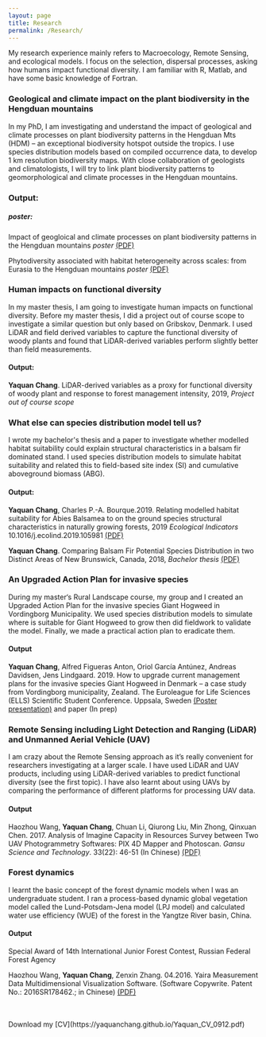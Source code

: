 ```yaml
---
layout: page
title: Research 
permalink: /Research/
---
```

My research experience mainly refers to Macroecology, Remote Sensing, and ecological models. I focus on the selection, dispersal processes, asking how humans impact functional diversity. I am familiar with R, Matlab, and have some basic knowledge of Fortran.

### Geological and climate impact on the plant biodiversity in the Hengduan mountains
In my PhD, I am investigating and understand the impact of geological and climate processes on plant biodiversity patterns in the Hengduan Mts (HDM) – an exceptional biodiversity hotspot outside the tropics. I use species distribution models based on compiled occurrence data, to develop 1 km resolution biodiversity maps. With close collaboration of geologists and climatologists, I will try to link plant biodiversity patterns to geomorphological and climate processes in the Hengduan mountains.

### Output:
##### poster:
Impact of geogloical and climate processes on plant biodiversity patterns in the Hengduan mountains _poster_ [(PDF)](https://yaquanchang.github.io/poster_sdm.pdf)

Phytodiversity associated with habitat heterogeneity across scales: from Eurasia to the Hengduan mountains  _poster_ [(PDF)](https://yaquanchang.github.io/poster_heterogeneity.pdf)

### Human impacts on functional diversity
In my master thesis, I am going to investigate human impacts on functional diversity. Before my master thesis, I did a project out of course scope to investigate a similar question but only based on Gribskov, Denmark. I used LiDAR and field derived variables to capture the functional diversity of woody plants and found that LiDAR-derived variables perform slightly better than field measurements.

#### Output:
**Yaquan Chang**. LiDAR-derived variables as a proxy for functional diversity of woody plant and response to forest management intensity, 2019, _Project out of course scope_ 

### What else can species distribution model tell us?
I wrote my bachelor's thesis and a paper to investigate whether modelled habitat suitability could explain structural characteristics in a balsam fir dominated stand. I used species distribution models to simulate habitat suitability and related this to field-based site index (SI) and cumulative aboveground biomass (ABG). 

#### Output: 
**Yaquan Chang**, Charles P.-A. Bourque.2019. Relating modelled habitat suitability for Abies Balsamea to on the ground species structural characteristics in naturally growing forests, 2019 _Ecological Indicators_ 10.1016/j.ecolind.2019.105981 [(PDF)](https://yaquanchang.github.io/MS.pdf)

**Yaquan Chang**. Comparing Balsam Fir Potential Species Distribution in two Distinct Areas of New Brunswick, Canada, 2018, _Bachelor thesis_ [(PDF)](https://yaquanchang.github.io/Thesis_Yaquan.pdf)


### An Upgraded Action Plan for invasive species
During my master‘s Rural Landscape course, my group and I created an Upgraded Action Plan for the invasive species Giant Hogweed in Vordingborg Municipality. We used species distribution models to simulate where is suitable for Giant Hogweed to grow then did fieldwork to validate the model. Finally, we made a practical action plan to eradicate them.

#### Output
**Yaquan Chang**, Alfred Figueras Anton, Oriol García Antúnez, Andreas Davidsen, Jens Lindgaard. 2019. How to upgrade current management plans for the invasive species Giant Hogweed in Denmark – a case study from Vordingborg municipality, Zealand. The Euroleague for Life Sciences (ELLS) Scientific Student Conference. Uppsala, Sweden [(Poster presentation)](https://yaquanchang.github.io/poster.pdf) and paper (In prep)


### Remote Sensing including Light Detection and Ranging (LiDAR) and Unmanned Aerial Vehicle (UAV)
I am crazy about the Remote Sensing approach as it’s really convenient for researchers investigating at a larger scale. I have used LiDAR and UAV products, including using LiDAR-derived variables to predict functional diversity (see the first topic). I have also learnt about using UAVs by comparing the performance of different platforms for processing UAV data.

#### Output
Haozhou Wang, **Yaquan Chang**, Chuan Li, Qiurong Liu, Min Zhong, Qinxuan Chen. 2017. Analysis of Imagine Capacity in Resources Survey between Two UAV Photogrammetry Softwares: PIX 4D Mapper and Photoscan. _Gansu Science and Technology_. 33(22): 46-51 (In Chinese) [(PDF)](https://yaquanchang.github.io/UAV_paper.pdf)


### Forest dynamics
I learnt the basic concept of the forest dynamic models when I was an undergraduate student. I ran a process-based dynamic global vegetation model called the Lund-Potsdam-Jena model (LPJ model) and calculated water use efficiency (WUE) of the forest in the Yangtze River basin, China.

#### Output
Special Award of 14th International Junior Forest Contest, Russian Federal Forest Agency

Haozhou Wang, **Yaquan Chang**, Zenxin Zhang. 04.2016. Yaira Measurement Data Multidimensional Visualization Software. (Software Copywrite. Patent No.: 2016SR178462.; in Chinese) [(PDF)](https://yaquanchang.github.io/Software_Copyright.pdf)

<br>
<br>
Download my [CV](https://yaquanchang.github.io/Yaquan_CV_0912.pdf)
<br>
